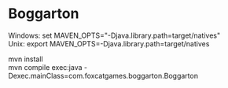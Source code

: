 # Boggarton

Windows: set MAVEN_OPTS="-Djava.library.path=target/natives" </BR>
Unix: export MAVEN_OPTS=-Djava.library.path=target/natives </BR>

mvn install </BR>
mvn compile exec:java -Dexec.mainClass=com.foxcatgames.boggarton.Boggarton